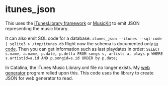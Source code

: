 # itunes_json
This uses the [iTunesLibrary framework](https://developer.apple.com/documentation/ituneslibrary) or [MusicKit](https://developer.apple.com/musickit/) to emit JSON representing the music library.

It can also emit SQL code for a database. `itunes_json --itunes --sql-code | sqlite3 > /tmp/itunes.db` Right now the schema is documented only [in code](https://github.com/bolsinga/itunes_json/blob/main/Sources/iTunes/SQLSourceEncoder.swift). Then you can get information such as last playdates in order: `SELECT s.name, a.name, p.date, p.delta FROM songs s, artists a, plays p WHERE s.artistid=a.id AND p.songid=s.id ORDER by p.date;`

In Catalina, the iTunes Music Library.xml file no longer exists. My [web generator](https://github.com/bolsinga/web_generator) program relied upon this. This code uses the library to create JSON for web generator to read. 
